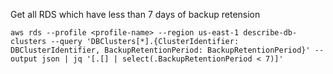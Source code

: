 Get all RDS which have less than 7 days of backup retension
```shell
aws rds --profile <profile-name> --region us-east-1 describe-db-clusters --query 'DBClusters[*].{ClusterIdentifier: DBClusterIdentifier, BackupRetentionPeriod: BackupRetentionPeriod}' --output json | jq '[.[] | select(.BackupRetentionPeriod < 7)]'
```
